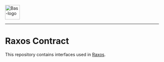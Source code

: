 <a href="https://bas.dev" target="_blank" rel="noopener">
	<img src="https://bmcdn.nl/assets/branding/logo.svg" alt="Bas-logo" height="48"/>
</a>

---

# Raxos Contract

This repository contains interfaces used in [Raxos](https://github.com/basmilius/raxos).
